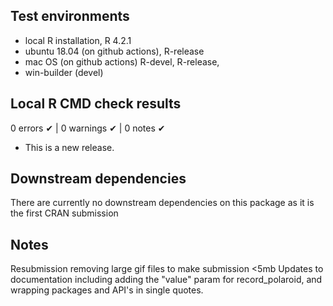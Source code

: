 ## Test environments
* local R installation, R 4.2.1
* ubuntu 18.04 (on github actions), R-release
* mac OS  (on github actions) R-devel, R-release,
* win-builder (devel)

## Local R CMD check results

0 errors ✔ | 0 warnings ✔ | 0 notes ✔

* This is a new release.

## Downstream dependencies

There are currently no downstream dependencies on this package as it is the first CRAN submission

## Notes

Resubmission removing large gif files to make submission <5mb
Updates to documentation including adding the "value" param for record_polaroid,
and wrapping packages and API's in single quotes.
